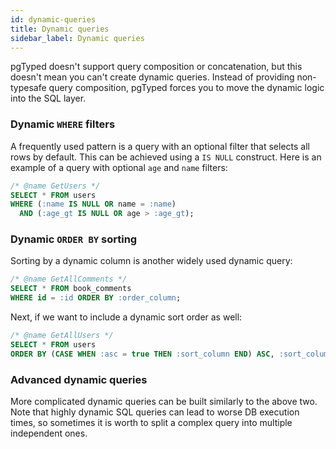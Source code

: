 ```yaml
---
id: dynamic-queries
title: Dynamic queries
sidebar_label: Dynamic queries
---
```


pgTyped doesn't support query composition or concatenation, but this doesn't mean you can't create dynamic queries.
Instead of providing non-typesafe query composition, pgTyped forces you to move the dynamic logic into the SQL layer.

### Dynamic `WHERE` filters

A frequently used pattern is a query with an optional filter that selects all rows by default.
This can be achieved using a `IS NULL` construct.
Here is an example of a query with optional `age` and `name` filters:

```sql
/* @name GetUsers */
SELECT * FROM users
WHERE (:name IS NULL OR name = :name)
  AND (:age_gt IS NULL OR age > :age_gt);
```

### Dynamic `ORDER BY` sorting

Sorting by a dynamic column is another widely used dynamic query:

```sql
/* @name GetAllComments */
SELECT * FROM book_comments
WHERE id = :id ORDER BY :order_column;
```

Next, if we want to include a dynamic sort order as well:

```sql
/* @name GetAllUsers */
SELECT * FROM users
ORDER BY (CASE WHEN :asc = true THEN :sort_column END) ASC, :sort_column DESC;
```

### Advanced dynamic queries 

More complicated dynamic queries can be built similarly to the above two.  
Note that highly dynamic SQL queries can lead to worse DB execution times, so sometimes it is worth to split a complex query into multiple independent ones.
